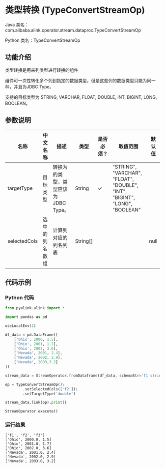 # 类型转换 (TypeConvertStreamOp)
Java 类名：com.alibaba.alink.operator.stream.dataproc.TypeConvertStreamOp

Python 类名：TypeConvertStreamOp


## 功能介绍

类型转换是用来列类型进行转换的组件

组件可一次性转化多个列到指定的数据类型，但是这些列的数据类型只能为同一种，并且为JDBC Type。

支持的目标类型为 STRING, VARCHAR, FLOAT, DOUBLE, INT, BIGINT, LONG, BOOLEAN。
## 参数说明

| 名称 | 中文名称 | 描述 | 类型 | 是否必须？ | 取值范围 | 默认值 |
| --- | --- | --- | --- | --- | --- | --- |
| targetType | 目标类型 | 转换为的类型，类型应该为JDBC Type。 | String | ✓ | "STRING", "VARCHAR", "FLOAT", "DOUBLE", "INT", "BIGINT", "LONG", "BOOLEAN" |  |
| selectedCols | 选中的列名数组 | 计算列对应的列名列表 | String[] |  |  | null |



## 代码示例
### Python 代码
```python
from pyalink.alink import *

import pandas as pd

useLocalEnv(1)

df_data = pd.DataFrame([
    ['Ohio', 2000, 1.5],
    ['Ohio', 2001, 1.7],
    ['Ohio', 2002, 3.6],
    ['Nevada', 2001, 2.4],
    ['Nevada', 2002, 2.9],
    ['Nevada', 2003,3.2]
])

stream_data = StreamOperator.fromDataframe(df_data, schemaStr='f1 string, f2 bigint, f3 double')

op = TypeConvertStreamOp()\
        .setSelectedCols(['f2'])\
        .setTargetType('double')

stream_data.link(op).print()

StreamOperator.execute()

```

### 运行结果

```
['f1', 'f2', 'f3']
['Ohio', 2000.0, 1.5]
['Ohio', 2001.0, 1.7]
['Ohio', 2002.0, 3.6]
['Nevada', 2001.0, 2.4]
['Nevada', 2002.0, 2.9]
['Nevada', 2003.0, 3.2]
```
